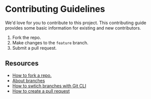 # Contributing Guidelines

We'd love for you to contribute to this project. This contributing guide provides some basic information for existing and new contributors.

1. Fork the repo.
2. Make changes to the `feature` branch.
3. Submit a pull request.

## Resources

- [How to fork a repo.](https://docs.github.com/en/get-started/quickstart/fork-a-repo)
- [About branches](https://docs.github.com/en/github/collaborating-with-pull-requests/proposing-changes-to-your-work-with-pull-requests/about-branches)
- [How to swtich branches with Git CLI](https://www.freecodecamp.org/news/git-switch-branch/)
- [How to create a pull request](https://docs.github.com/en/github/collaborating-with-pull-requests/proposing-changes-to-your-work-with-pull-requests/creating-a-pull-request)